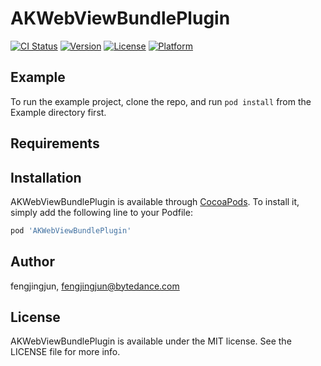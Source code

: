 # AKWebViewBundlePlugin

[![CI Status](http://img.shields.io/travis/fengjingjun/AKWebViewBundlePlugin.svg?style=flat)](https://travis-ci.org/fengjingjun/AKWebViewBundlePlugin)
[![Version](https://img.shields.io/cocoapods/v/AKWebViewBundlePlugin.svg?style=flat)](http://cocoapods.org/pods/AKWebViewBundlePlugin)
[![License](https://img.shields.io/cocoapods/l/AKWebViewBundlePlugin.svg?style=flat)](http://cocoapods.org/pods/AKWebViewBundlePlugin)
[![Platform](https://img.shields.io/cocoapods/p/AKWebViewBundlePlugin.svg?style=flat)](http://cocoapods.org/pods/AKWebViewBundlePlugin)

## Example

To run the example project, clone the repo, and run `pod install` from the Example directory first.

## Requirements

## Installation

AKWebViewBundlePlugin is available through [CocoaPods](http://cocoapods.org). To install
it, simply add the following line to your Podfile:

```ruby
pod 'AKWebViewBundlePlugin'
```

## Author

fengjingjun, fengjingjun@bytedance.com

## License

AKWebViewBundlePlugin is available under the MIT license. See the LICENSE file for more info.
